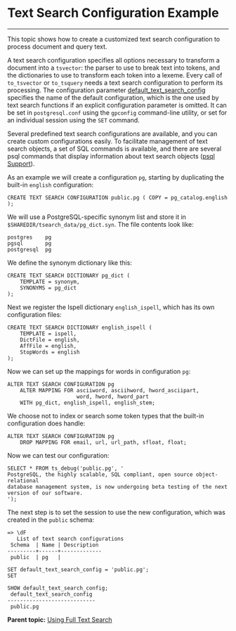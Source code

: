 # Text Search Configuration Example
---

This topic shows how to create a customized text search configuration to process document and query text.

A text search configuration specifies all options necessary to transform a document into a `tsvector`: the parser to use to break text into tokens, and the dictionaries to use to transform each token into a lexeme. Every call of `to_tsvector` or `to_tsquery` needs a text search configuration to perform its processing. The configuration parameter [default\_text\_search\_config](../../ref_guide/config_params/guc-list.html) specifies the name of the default configuration, which is the one used by text search functions if an explicit configuration parameter is omitted. It can be set in `postgresql.conf` using the `gpconfig` command-line utility, or set for an individual session using the `SET` command.

Several predefined text search configurations are available, and you can create custom configurations easily. To facilitate management of text search objects, a set of SQL commands is available, and there are several psql commands that display information about text search objects \([psql Support](psql-support.html)\).

As an example we will create a configuration `pg`, starting by duplicating the built-in `english` configuration:

```
CREATE TEXT SEARCH CONFIGURATION public.pg ( COPY = pg_catalog.english );
```

We will use a PostgreSQL-specific synonym list and store it in `$SHAREDIR/tsearch_data/pg_dict.syn`. The file contents look like:

```
postgres    pg
pgsql       pg
postgresql  pg
```

We define the synonym dictionary like this:

```
CREATE TEXT SEARCH DICTIONARY pg_dict (
    TEMPLATE = synonym,
    SYNONYMS = pg_dict
);
```

Next we register the Ispell dictionary `english_ispell`, which has its own configuration files:

```
CREATE TEXT SEARCH DICTIONARY english_ispell (
    TEMPLATE = ispell,
    DictFile = english,
    AffFile = english,
    StopWords = english
);
```

Now we can set up the mappings for words in configuration `pg`:

```
ALTER TEXT SEARCH CONFIGURATION pg
    ALTER MAPPING FOR asciiword, asciihword, hword_asciipart,
                      word, hword, hword_part
    WITH pg_dict, english_ispell, english_stem;
```

We choose not to index or search some token types that the built-in configuration does handle:

```
ALTER TEXT SEARCH CONFIGURATION pg
    DROP MAPPING FOR email, url, url_path, sfloat, float;
```

Now we can test our configuration:

```
SELECT * FROM ts_debug('public.pg', '
PostgreSQL, the highly scalable, SQL compliant, open source object-relational
database management system, is now undergoing beta testing of the next
version of our software.
');
```

The next step is to set the session to use the new configuration, which was created in the `public` schema:

```
=> \dF
   List of text search configurations
 Schema  | Name | Description
---------+------+-------------
 public  | pg   |

SET default_text_search_config = 'public.pg';
SET

SHOW default_text_search_config;
 default_text_search_config
----------------------------
 public.pg
```

**Parent topic:** [Using Full Text Search](../textsearch/full-text-search.html)

